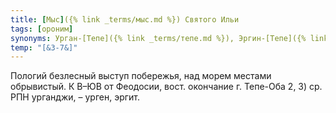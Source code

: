 ```yaml
---
title: [Мыс]({% link _terms/мыс.md %}) Святого Ильи
tags: [ороним]
synonyms: Урган-[Тепе]({% link _terms/тепе.md %}), Эргин-[Тепе]({% link _terms/тепе.md %}), [Мыс]({% link _terms/мыс.md %}) Ильи
temp: "[&З-7&]"
---
```


Пологий безлесный выступ побережья, над морем местами обрывистый. К В–ЮВ от
Феодосии, вост. окончание г. Тепе-Оба 2, 3) ср. РПН урганджи, – урген, эргит.
